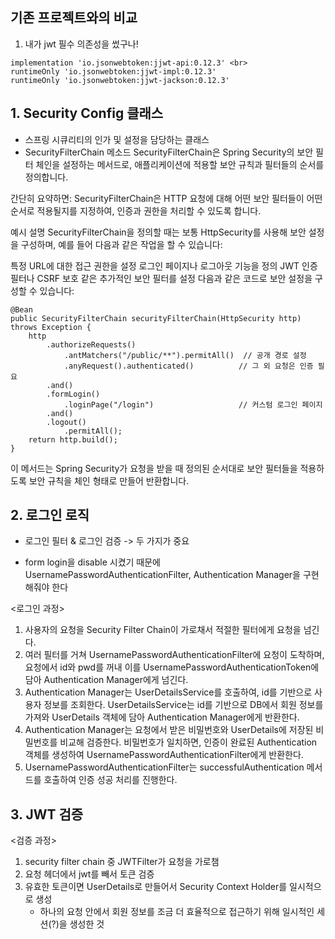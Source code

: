 ## 기존 프로젝트와의 비교
1. 내가 jwt 필수 의존성을 썼구나!
```
implementation 'io.jsonwebtoken:jjwt-api:0.12.3' <br>
runtimeOnly 'io.jsonwebtoken:jjwt-impl:0.12.3' 
runtimeOnly 'io.jsonwebtoken:jjwt-jackson:0.12.3'
```



## 1. Security Config 클래스
- 스프링 시큐리티의 인가 및 설정을 담당하는 클래스
- SecurityFilterChain 메소드
SecurityFilterChain은 Spring Security의 보안 필터 체인을 설정하는 메서드로, 애플리케이션에 적용할 보안 규칙과 필터들의 순서를 정의합니다.

간단히 요약하면:
SecurityFilterChain은 HTTP 요청에 대해 어떤 보안 필터들이 어떤 순서로 적용될지를 지정하여, 인증과 권한을 처리할 수 있도록 합니다.

예시 설명
SecurityFilterChain을 정의할 때는 보통 HttpSecurity를 사용해 보안 설정을 구성하며, 예를 들어 다음과 같은 작업을 할 수 있습니다:

특정 URL에 대한 접근 권한을 설정
로그인 페이지나 로그아웃 기능을 정의
JWT 인증 필터나 CSRF 보호 같은 추가적인 보안 필터를 설정
다음과 같은 코드로 보안 설정을 구성할 수 있습니다:
```
@Bean
public SecurityFilterChain securityFilterChain(HttpSecurity http) throws Exception {
    http
        .authorizeRequests()
            .antMatchers("/public/**").permitAll()  // 공개 경로 설정
            .anyRequest().authenticated()          // 그 외 요청은 인증 필요
        .and()
        .formLogin()
            .loginPage("/login")                   // 커스텀 로그인 페이지
        .and()
        .logout()
            .permitAll();
    return http.build();
}
```
이 메서드는 Spring Security가 요청을 받을 때 정의된 순서대로 보안 필터들을 적용하도록 보안 규칙을 체인 형태로 만들어 반환합니다.

## 2. 로그인 로직
- 로그인 필터 & 로그인 검증 -> 두 가지가 중요
  
- form login을 disable 시켰기 때문에 UsernamePasswordAuthenticationFilter, Authentication Manager을 구현해줘야 한다

<로그인 과정>
1. 사용자의 요청을 Security Filter Chain이 가로채서 적절한 필터에게 요청을 넘긴다.
2. 여러 필터를 거쳐 UsernamePasswordAuthenticationFilter에 요청이 도착하며, 요청에서 id와 pwd를 꺼내 이를 UsernamePasswordAuthenticationToken에 담아 Authentication Manager에게 넘긴다.
3. Authentication Manager는 UserDetailsService를 호출하여, id를 기반으로 사용자 정보를 조회한다.
UserDetailsService는 id를 기반으로 DB에서 회원 정보를 가져와 UserDetails 객체에 담아 Authentication Manager에게 반환한다.
4. Authentication Manager는 요청에서 받은 비밀번호와 UserDetails에 저장된 비밀번호를 비교해 검증한다. 비밀번호가 일치하면, 인증이 완료된 Authentication 객체를 생성하여 UsernamePasswordAuthenticationFilter에게 반환한다.
5. UsernamePasswordAuthenticationFilter는 successfulAuthentication 메서드를 호출하여 인증 성공 처리를 진행한다.


## 3. JWT 검증
<검증 과정>
1. security filter chain 중 JWTFilter가 요청을 가로챔
2. 요청 헤더에서 jwt를 빼서 토큰 검증
3. 유효한 토큰이면 UserDetails로 만들어서 Security Context Holder를 일시적으로 생성
   - 하나의 요청 안에서 회원 정보를 조금 더 효율적으로 접근하기 위해 일시적인 세션(?)을 생성한 것


